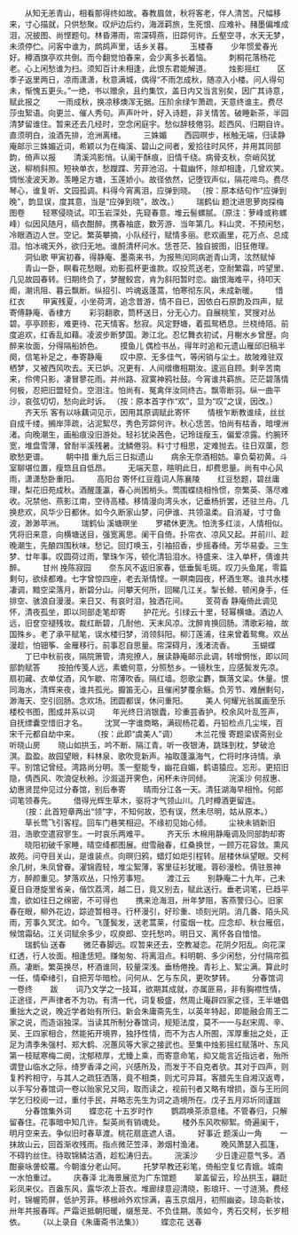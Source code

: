 <!-- { "loadSidebar": true } -->
　　从知无恙青山，相看那得终如故。春教眉敛，秋将客老，伴人清苦。尺幅移来，寸心描就，只供愁聚。叹炉边后约，海涯羁旅，生死恨、应难补。赭墨偏堆成泪，况披图、尚悭题句。林昏滞雨，帘深碍燕，旧踪何许。丘壑空寻，水天无梦，未须停伫。问客中谁为，鹧鸪声里，话乡关暮。
　　玉楼春
　　少年惯爱春光好。樽酒旗亭欢共倒。而今翻觉怕春来，会少离多长着恼。
　　刺桐花落杨花老。心上闲愁谁为扫。须知百计未相逢，此恨东君能解道。
　　烛影摇红
　　区季子返里两日，凉雨潇潇，秋意满城，偶得“不雨怎成秋，随凉入小楼。问人得句未，惭愧五更头。”一绝，书以赠余，且约集饮，盖日内又当言别矣，因广其诗意，赋此报之
　　一雨成秋，换凉移燠浑无据。压阶余绿乍萧疏，天意终谁主。费尽莎虫絮语。向更兰、催人秀句。声声叶叶，好入诗题，非关情苦。破睡新茶，半园清梦留谁住。暂来还去几经时，空念闲庭宇。愁似辞枝倦羽。趁西风、归期自许。直须明白，浊酒先排，沧洲离绪。
　　三姝媚
　　西园暝步，枨触无端，归读静庵邮示三姝媚近词，希颖以为在梅溪、碧山之间者，爰拾往时风怀，并用其同部韵，倚声以报
　　清溪鸿影悄。认阑干酥痕，旧情千绕。病骨支秋，奈峭风犹送，柳梢斜照。短袂单衣，愁躞蹀、芳菲池沼。十载幽怀，除却相逢，几曾欢笑。惆怅凌波天渺。羡睡足方塘，玉莲娇小。故径依然，记堕钗声似，隔花啼鸟。费尽琴心，谁复听、文园孤调。料得今宵离泪，应弹到晓。  （按：原本结句作“应弹到晚”，韵显误，度其意，当是“应弹到晓”，故改。）
　　瑞鹤仙  题沈进思萝岗探梅图卷
　　轻寒侵晓试。叩玉岩深处，先窥春意。堆云髻螺腻。（原注：萝峰或称螺峰）似因风随月，缟衣酣醉。携春袖底，数芳游、当年第几。料山灵、不预闲愁，冷眼酒边人世。空记。繁英攀摘，小队经行，赋情多丽。悲欢画里，花万点、总成泪。怕冰魂天外，欲归无地。谁酹清杯问水。恁苍茫、独自披图，旧狂倦理。
　　洞仙歌  甲寅初春，得静庵、墨斋来书，为报熊闰同病逝青山湾，泫然赋悼
　　青山一卧，瞑看花愁眼。劝影孤杯更谁款。叹投荒送老，空耐繁霜，吟望里、几见故园春转。归期终负了，梦醒鲛宫，肯为斜阳暂时恋。幽恨海难平，待叩天阍，潮讯阻、暮云飘断。纵招引、吟魂返蓬蒿，怕寒彻东风，未成新暖。
　　惜红衣
　　甲寅残夏，小坐荷湾，追念昔游，情不自已，因依白石原韵及四声，赋寄傅静庵、香棣方
　　彩羽翻歌，筒杯送日，分无心力。自展桃笙，冥搜对丛碧。亭亭顾影，难更待、花天情客。愁寂。风定野塘，着孤鸳栖息。兰桡绮陌。前度追欢，红香乱如藉。凌波步断梦国。渺江北。忍忆舞衣初试，月榭水乡曾歴。向醉来妆面，分得隔船娇色。
　　摸鱼儿  偶检书丛，得年时追和元遗山雁邱旧稿半阕，信笔补足之，奉寄静庵
　　叹中原、无多佳气，等闲销与尘土。故陂难驻双栖梦，又被西风吹去。天已妒。况更有、人间缯缴相期汝。逡巡自顾。剩辛苦南来，伶俜只影，凄冒蓼花雨。并州路、寂寞神鸦社鼓。今宵谁共羁旅。茫茫碧落情何极，忍把旧盟轻负。空泪注。怕尚有、冤禽伴汝同终古。飘零断羽。纵一曲平沙，哀弦切切，愁向此时诉。  （按：原本首字作“欢”，显为“叹”之误，因改。）
　　齐天乐  客有以咏藕词见示，因用其原调赋此寄怀
　　情根乍断教谁续，丝丝自成千缕。搁岸萍疏，沾泥絮尽，秀色芳踪何许。秋心恁苦。怕尚有枯香，暗埋洲渚。向晚潮生，画船痕没旧游处。轻衫犹染茜色，记玲珑瘦玉，偏爱凉露。约腕环宽，堆盘雪薄，曾耐半溪残暑。沈鳞倦羽。料寸寸相思，定难抛去。往日双蕖，怨歌愁更谱。
　　朝中措  重九后三日拟遗山
　　病余无奈酒相妨。辜负菊初黄。斗室聊堪位置，瘦筇且自低昂。
　　无端天意，暄明此日，却费思量。尚有中心风雨，潇潇愁卧重阳。
　　高阳台  寄怀红豆蔻词人陈襄陵
　　红豆愁题，碧丝庸理，梨花旧苑成秋。酒醒蓬瀛，春心尚困梢头。莺围蝶绕相怜惯，奈繁英、落尽难收。况禁他、燕影江南，空待高楼。移情漫向湾头水，记垂杨折罢，还驻兰舟。几换悲欢，风华少日都休。如今久断家山梦，问伊谁、共领温柔。自消凝，寸寸鱼波，渺渺苹洲。
　　瑞鹤仙  溪塘暝坐
　　罗裙休更洗。怕洗多红淡，人情相似。凭将旧来意，向横塘送目，强宽离思。阑干自倚。扑帘衣、凉风又起。并前川、趁晚潮生，先酿四围秋味。愁记。回灯唤玉，引袖招香，步摇春绮。芳华易委。三生梦、廿年事。叹圆荷过雨，擎珠乍泻，顿化清铅泪水。待盛来、注入单杯，倩谁共醉。
　　甘州  挽陈寂园
　　奈东风不返旧家春，低垂鬓毛斑。叹刀头鱼尾，零篇剩句，欲续都难。七字曾惊四座，老去渐情悭。一瞑南园夜，杯酒生寒。谁共水楼凄调，黯空梁落月，断碧分山。问攀天何所，回睇几江关。掣长鲸、顿闲身手，任排空、骇浪自漫漫。来日又、有哀时泪，独洒花间。
　　芰荷香  静庵倚此调见怀，清夜孤坐，即以同部走笔却寄
　　护花光。引绿云十里，轻幂横塘。酒边人远，旧奁空褪残妆。裁红断碧，几耐他、天末风凉。沈醉肯换回肠。清歌彩袖，故国殊乡。老了承平赋笔，误水楼归梦，消领斜阳。柳汀莲浦，往来曾着鸳鸯。欢丛漫趁，怕钿筝、金雁移行。前事忍自思量。帘深碍月，浅渚流香。
　　玉蝴蝶
　　丁巳中秋前夜，隔院箫管，清宛撩人，展读静庵邮示此调，转增惘怅，即以同部韵赋答
　　按拍传笺人远，素蟾何意，分照愁乡。一镜秋生，应感鬓发先凉。扇初藏、衣单仗酒，风乍歇、帘薄吹香。隔红墙。怨歌尘麝，飘落文梁。休量。恨同海水，清辉来夜，谁共孤光。擫笛无心，且催闲梦覆余觞。负芳节、难酬剩句，渺海天、空引回肠。念欢场。团圆都误，休问重阳。
　　美人  何耀光翁属画至乐楼校书图，图成并系以词
　　年光终日消银蠹，珍重芸香护。校余风叶乱签声，自抚缥囊空惜旧才名。
　　沈冥一字谁商略，满砚杨花着。丹铅检点几尘埃，百宋千元都自劫中来。
　　（按：此即“虞美人”调）
　　木兰花慢  寄题梁锲斋别业听晓山房
　　晓山如拱玉，吟不断、隔江青。听一夜银涛，跳珠到枕，梦破沧溟。盈盈。故园望眼，料林泉、歌吹竞新声。袖取蓬瀛海气，伫将时序诗情。承平。别馆记曾经。湾路尚分明。羡一壑能专，幽花自媚，鹤语猿应。忘形。更招旧隐，倩西风、吹浪促秋舲。沙溆遥开霁色，闲杯未许同倾。
　　浣溪沙  何叔惠、幼惠贤昆仲见过分春馆，别后奉寄
　　晴雨分江各一天。清狂湖海早相怜。何郎词笔领春先。
　　借得光辉生草木，驱将才气领山川。几时樽酒更留连。
　　（按：此首短章两出“领”字，不知何故，恐有误，然未尽明，姑从原本。）
　　草长莺飞引客程。回车门巷笑相迎。不缘初见始心倾。
　　尘袂未销新旧泪，浩歌空遣寂寥生。一时哀乐两难平。
　　齐天乐  木棉用静庵调及同部韵却寄
　　晓阳初破千家睡，晴空绛都图展。绀雪融春，红桑换世，一顾万花容敛。熏风故苑。问夺目关山，是谁装点。向暝归鸦，蜡灯如炬引程转。层楼休纵望眼。交柯余几树，朱凤曾眷。濯锦霞轻，堆尘絮薄，客里征衫犹暖。蓉砂漫检。倩驻景神方，醉颜重见。梦落欢丛，只怜芳事短。
　　渡江云
　　别静庵二十九年，己未夏日自港旋里省亲，偕饮荔湾，越二日，竟又别去，赋此送行。垂老词笔，已趋平澹，欲如往日之绵密，不可得也
　　携来沧海泪，卅年梦阻，客燕警归心。旧家春在眼，柳外花边，踪迹暂相寻。行杯漫引，好珍重、顷刻光阴。消几番、陌头风雨，芳事久冥沈。如今。飞蓬鬓发，送老蒿莱，付蛮烟一枕。应念却、秋台雁侣，候馆霜砧。江关词赋余多少，叹庾郎、空托愁吟。明日又、离怀各自愔愔。
　　瑞鹤仙  送春
　　微茫春脚远。叹暂来还去，空教凝恋。花阴夕阳乱。向花深红透，行人妆面。相逢恁短。赚匆匆、将离泪点。料明朝、多少闲愁，分付隔帘孤燕。凄断。繁英换尽，杯酒谁同，较量深浅。垂杨倦挽。青衫上、絮尘满。算此时一任，情牵绪引，自把芳华暗检。问何从、乞与东风，更吹梦转。
　　分春馆词一卷终
　　跋
　　词乃文学之一技耳，欲期其成就，亦属匪易，非有胸襟性情，正途径，严声律者不为功。有清一代，词复极盛，然周止庵辟四家之径，王半塘倡重拙大之说，晚近学者始有所归。新会朱庸斋先生，以英年特起，即能融会周王二家之说，而造诣独深。当读其所制分春馆词，规矩法度，莫不一一与赵宋周、辛、吴、王四家相合，然能拓开境界，独抒性情，而不为古人所囿，浑厚重拙之处，正足为清季朱强村、郑大鹤、况蕙风等大家之接武也。至集中烛影摇红赋落叶、东风第一枝赋寒梅二阕，沈郁秾厚，尤臻上乘，而寄意命笔，抑又能言近指远者，殆所谓登山临水之际，绮罗香泽之间，兴感所及，而发于不自克者欤。其对于四声，则复矜矜相守，与其人之疏狂洒落，竟不相类，则尤可异耳。客腊先生自湘汉返粤，以手写分春馆词一卷以贻家兄又同，取而读之，视前刊者又略有增损，亟与王珩同学乞归校阅一过，重付手民，并略志先生为词之造境所在。戊子五月邓圻同谨跋
　　分春馆集外词
　　蝶恋花  十五岁时作
　　鹦鹉唤茶添意绪。不管春归，只解留春住。花事暗中知几许。梨英尚有销魂处。
　　楼外东风吹柳絮。倚遍阑干，明月空来去。争似旧时春草渡。桃花扇底遮人语。
　　好事近  题溪山一角
　　一抹故山云，回首渐收残雨。指点微茫笠泽，渺烟村渔渚。
　　晚风萧瑟入孤篷，不碍钓丝住。待取锦鳞沽酒，趁松涛归去。
　　浣溪沙
　　少日逢迎意气多。酒酣豪咏詟蛟鼍。今朝谁分老山阿。
　　托梦早教还彩笔，倚船空复忆青娥。城南一水怕重过。
　　庆春泽  北海景展览为广东馆题
　　翠盖留云，珍丛拱玉，翩跹彩凤来仪。百盎东风，露华浓上苔衣。堆廊绿意迎清晓，影琅玕、一寸涟漪。费经时，锦幄筠屏，低护芳菲。移根岭外欢悰满，喜玉京烟月，初照幽姿。琼岛新妆，卅年共报春晖。严霜讵抵朝阳暖，缀葱茏、不负佳期。羡如今，秀石交柯，长岁相依。
　　（以上录自《朱庸斋书法集》）
　　蝶恋花  送春
